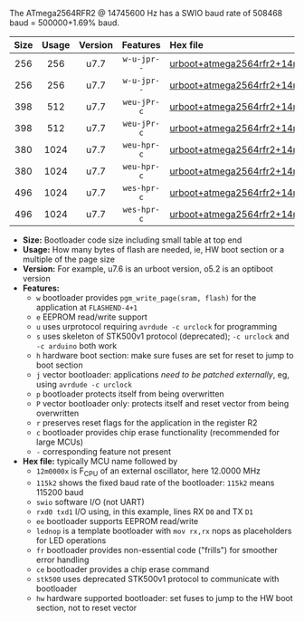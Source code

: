 The ATmega2564RFR2 @ 14745600 Hz has a SWIO baud rate of 508468 baud = 500000+1.69% baud.

|Size|Usage|Version|Features|Hex file|
|:-:|:-:|:-:|:-:|:--|
|256|256|u7.7|`w-u-jpr--`|[urboot+atmega2564rfr2+14m7456x++500k0_swio_rxd2_txd3_lednop.hex](https://raw.githubusercontent.com/stefanrueger/urboot.hex/main/mcus/atmega2564rfr2/external_oscillator/fcpu+14m7456_Hz/br++500k0_bps/urboot+atmega2564rfr2+14m7456x++500k0_swio_rxd2_txd3_lednop.hex)|
|256|256|u7.7|`w-u-jpr--`|[urboot+atmega2564rfr2+14m7456x++500k0_swio_rxe0_txe1_lednop.hex](https://raw.githubusercontent.com/stefanrueger/urboot.hex/main/mcus/atmega2564rfr2/external_oscillator/fcpu+14m7456_Hz/br++500k0_bps/urboot+atmega2564rfr2+14m7456x++500k0_swio_rxe0_txe1_lednop.hex)|
|398|512|u7.7|`weu-jPr-c`|[urboot+atmega2564rfr2+14m7456x++500k0_swio_rxd2_txd3_ee_lednop_fr_ce.hex](https://raw.githubusercontent.com/stefanrueger/urboot.hex/main/mcus/atmega2564rfr2/external_oscillator/fcpu+14m7456_Hz/br++500k0_bps/urboot+atmega2564rfr2+14m7456x++500k0_swio_rxd2_txd3_ee_lednop_fr_ce.hex)|
|398|512|u7.7|`weu-jPr-c`|[urboot+atmega2564rfr2+14m7456x++500k0_swio_rxe0_txe1_ee_lednop_fr_ce.hex](https://raw.githubusercontent.com/stefanrueger/urboot.hex/main/mcus/atmega2564rfr2/external_oscillator/fcpu+14m7456_Hz/br++500k0_bps/urboot+atmega2564rfr2+14m7456x++500k0_swio_rxe0_txe1_ee_lednop_fr_ce.hex)|
|380|1024|u7.7|`weu-hpr-c`|[urboot+atmega2564rfr2+14m7456x++500k0_swio_rxd2_txd3_ee_lednop_fr_ce_hw.hex](https://raw.githubusercontent.com/stefanrueger/urboot.hex/main/mcus/atmega2564rfr2/external_oscillator/fcpu+14m7456_Hz/br++500k0_bps/urboot+atmega2564rfr2+14m7456x++500k0_swio_rxd2_txd3_ee_lednop_fr_ce_hw.hex)|
|380|1024|u7.7|`weu-hpr-c`|[urboot+atmega2564rfr2+14m7456x++500k0_swio_rxe0_txe1_ee_lednop_fr_ce_hw.hex](https://raw.githubusercontent.com/stefanrueger/urboot.hex/main/mcus/atmega2564rfr2/external_oscillator/fcpu+14m7456_Hz/br++500k0_bps/urboot+atmega2564rfr2+14m7456x++500k0_swio_rxe0_txe1_ee_lednop_fr_ce_hw.hex)|
|496|1024|u7.7|`wes-hpr-c`|[urboot+atmega2564rfr2+14m7456x++500k0_swio_rxd2_txd3_ee_lednop_fr_ce_stk500_hw.hex](https://raw.githubusercontent.com/stefanrueger/urboot.hex/main/mcus/atmega2564rfr2/external_oscillator/fcpu+14m7456_Hz/br++500k0_bps/urboot+atmega2564rfr2+14m7456x++500k0_swio_rxd2_txd3_ee_lednop_fr_ce_stk500_hw.hex)|
|496|1024|u7.7|`wes-hpr-c`|[urboot+atmega2564rfr2+14m7456x++500k0_swio_rxe0_txe1_ee_lednop_fr_ce_stk500_hw.hex](https://raw.githubusercontent.com/stefanrueger/urboot.hex/main/mcus/atmega2564rfr2/external_oscillator/fcpu+14m7456_Hz/br++500k0_bps/urboot+atmega2564rfr2+14m7456x++500k0_swio_rxe0_txe1_ee_lednop_fr_ce_stk500_hw.hex)|

- **Size:** Bootloader code size including small table at top end
- **Usage:** How many bytes of flash are needed, ie, HW boot section or a multiple of the page size
- **Version:** For example, u7.6 is an urboot version, o5.2 is an optiboot version
- **Features:**
  + `w` bootloader provides `pgm_write_page(sram, flash)` for the application at `FLASHEND-4+1`
  + `e` EEPROM read/write support
  + `u` uses urprotocol requiring `avrdude -c urclock` for programming
  + `s` uses skeleton of STK500v1 protocol (deprecated); `-c urclock` and `-c arduino` both work
  + `h` hardware boot section: make sure fuses are set for reset to jump to boot section
  + `j` vector bootloader: applications *need to be patched externally*, eg, using `avrdude -c urclock`
  + `p` bootloader protects itself from being overwritten
  + `P` vector bootloader only: protects itself and reset vector from being overwritten
  + `r` preserves reset flags for the application in the register R2
  + `c` bootloader provides chip erase functionality (recommended for large MCUs)
  + `-` corresponding feature not present
- **Hex file:** typically MCU name followed by
  + `12m0000x` is F<sub>CPU</sub> of an external oscillator, here 12.0000 MHz
  + `115k2` shows the fixed baud rate of the bootloader: `115k2` means 115200 baud
  + `swio` software I/O (not UART)
  + `rxd0 txd1` I/O using, in this example, lines RX `D0` and TX `D1`
  + `ee` bootloader supports EEPROM read/write
  + `lednop` is a template bootloader with `mov rx,rx` nops as placeholders for LED operations
  + `fr` bootloader provides non-essential code ("frills") for smoother error handling
  + `ce` bootloader provides a chip erase command
  + `stk500` uses deprecated STK500v1 protocol to communicate with bootloader
  + `hw` hardware supported bootloader: set fuses to jump to the HW boot section, not to reset vector
